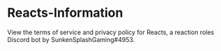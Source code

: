 # Reacts-Information
View the terms of service and privacy policy for Reacts, a reaction roles Discord bot by SunkenSplashGaming#4953.
